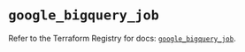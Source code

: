 # `google_bigquery_job`

Refer to the Terraform Registry for docs: [`google_bigquery_job`](https://registry.terraform.io/providers/hashicorp/google-beta/6.32.0/docs/resources/google_bigquery_job).
